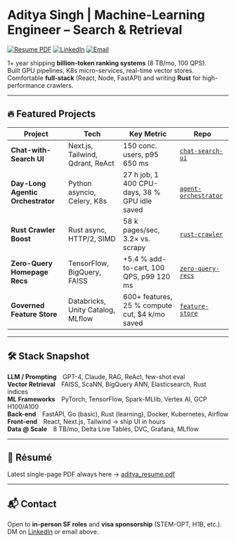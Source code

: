 # Aditya Singh | Machine-Learning Engineer – Search & Retrieval

[![Resume PDF](https://img.shields.io/badge/Resume-PDF-darkblue.svg)](https://github.com/aditya84it/aditya84it/blob/main/aditya_resume.pdf)
[![LinkedIn](https://img.shields.io/badge/LinkedIn-aditya84it-0077B5?logo=linkedin)](https://linkedin.com/in/aditya84it)
[![Email](https://img.shields.io/badge/Email-adityasinghw84it@gmail.com-D14836?logo=gmail)](mailto:adityasinghw84it@gmail.com)

1+ year shipping **billion-token ranking systems** (8 TB/mo, 100 QPS).  
Built GPU pipelines, K8s micro-services, real-time vector stores.  
Comfortable **full-stack** (React, Node, FastAPI) and writing **Rust** for high-performance crawlers.

---

## 🔥 Featured Projects

| Project | Tech | Key Metric | Repo |
|---|---|---|---|
| **Chat-with-Search UI** | Next.js, Tailwind, Qdrant, ReAct | 150 conc. users, p95 650 ms | [`chat-search-ui`](chat-search-ui) |
| **Day-Long Agentic Orchestrator** | Python asyncio, Celery, K8s | 27 h job, 1 400 CPU-days, 38 % GPU idle saved | [`agent-orchestrator`](agent-orchestrator) |
| **Rust Crawler Boost** | Rust async, HTTP/2, SIMD | 58 k pages/sec, 3.2× vs. scrapy | [`rust-crawler`](rust-crawler) |
| **Zero-Query Homepage Recs** | TensorFlow, BigQuery, FAISS | +5.4 % add-to-cart, 100 QPS, p99 120 ms | [`zero-query-recs`](zero-query-recs) |
| **Governed Feature Store** | Databricks, Unity Catalog, MLflow | 600+ features, 25 % compute cut, \$4 k/mo saved | [`feature-store`](feature-store) |

---

## 🛠️ Stack Snapshot

**LLM / Prompting** GPT-4, Claude, RAG, ReAct, few-shot eval  
**Vector Retrieval** FAISS, ScaNN, BigQuery ANN, Elasticsearch, Rust indices  
**ML Frameworks** PyTorch, TensorFlow, Spark-MLlib, Vertex AI, GCP H100/A100  
**Back-end** FastAPI, Go (basic), Rust (learning), Docker, Kubernetes, Airflow  
**Front-end** React, Next.js, Tailwind → ship UI in hours  
**Data @ Scale** 8 TB/mo, Delta Live Tables, DVC, Grafana, MLflow  

---

## 📄 Résumé

Latest single-page PDF always here → [aditya_resume.pdf](aditya_resume.pdf)

---

## 📬 Contact

Open to **in-person SF roles** and **visa sponsorship** (STEM-OPT, H1B, etc.).  
DM on [LinkedIn](https://linkedin.com/in/aditya84it) or email above.
